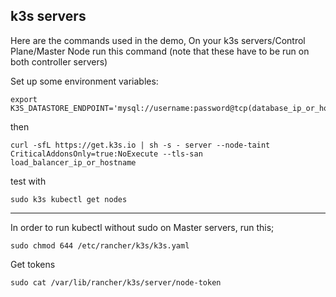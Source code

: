 ## k3s servers

Here are the commands used in the demo, On your k3s servers/Control Plane/Master Node run this command
(note that these have to be run on both controller servers)

Set up some environment variables:
```
export K3S_DATASTORE_ENDPOINT='mysql://username:password@tcp(database_ip_or_hostname:port)/database'
```

then

```
curl -sfL https://get.k3s.io | sh -s - server --node-taint CriticalAddonsOnly=true:NoExecute --tls-san load_balancer_ip_or_hostname
```

test with
```
sudo k3s kubectl get nodes
```
---

In order to run kubectl without sudo on Master servers, run this;
```
sudo chmod 644 /etc/rancher/k3s/k3s.yaml
```

Get tokens
```
sudo cat /var/lib/rancher/k3s/server/node-token
```
